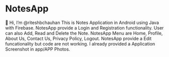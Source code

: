 # NotesApp

👋 Hi, I’m @riteshbchauhan 
This is Notes Application in Android using Java with Firebase. 
NotesApp provide a Login and Registration functionality.
User can also Add, Read and Delete the Note. 
NotesApp Menu are Home, Profile, About Us, Contact Us, Privacy Policy, Logout. 
NotesApp provide a Edit funcationality but code are not working.
I already provided a Application Screenshot in app/APP Photos.

